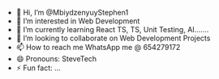- 👋 Hi, I’m @MbiydzenyuyStephen1
- 👀 I’m interested in Web Development
- 🌱 I’m currently learning React TS, TS, Unit Testing, AI.......
- 💞️ I’m looking to collaborate on Web Development Projects
- 📫 How to reach me WhatsApp me @ 654279172
- 😄 Pronouns: SteveTech
- ⚡ Fun fact: ...

<!---
MbiydzenyuyStephen1/MbiydzenyuyStephen1 is a ✨ special ✨ repository because its `README.md` (this file) appears on your GitHub profile.
You can click the Preview link to take a look at your changes.
--->

